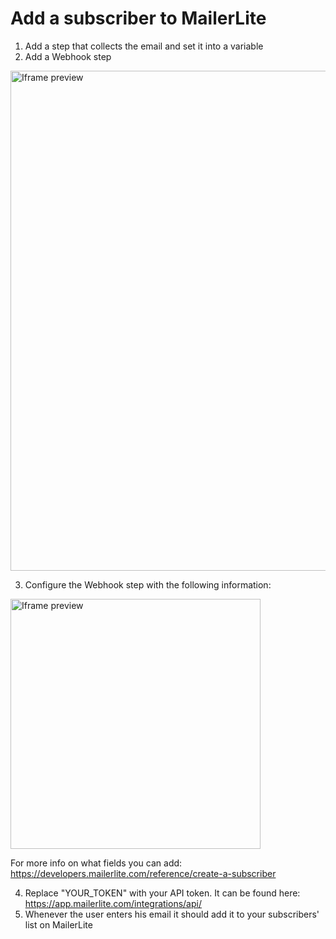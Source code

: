 # Add a subscriber to MailerLite

1. Add a step that collects the email and set it into a variable
2. Add a Webhook step

<img src="/img/guides/mailer-lite/1.png" width="800" alt="Iframe preview"/>

3. Configure the Webhook step with the following information:

  <img src="/img/guides/mailer-lite/2.png" width="400" alt="Iframe preview"/>
  
  For more info on what fields you can add: https://developers.mailerlite.com/reference/create-a-subscriber

4. Replace "YOUR_TOKEN" with your API token. It can be found here: https://app.mailerlite.com/integrations/api/
5. Whenever the user enters his email it should add it to your subscribers' list on MailerLite
